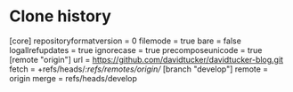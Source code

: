 Clone history
=============
[core]
	repositoryformatversion = 0
	filemode = true
	bare = false
	logallrefupdates = true
	ignorecase = true
	precomposeunicode = true
[remote "origin"]
	url = https://github.com/davidtucker/davidtucker-blog.git
	fetch = +refs/heads/*:refs/remotes/origin/*
[branch "develop"]
	remote = origin
	merge = refs/heads/develop

